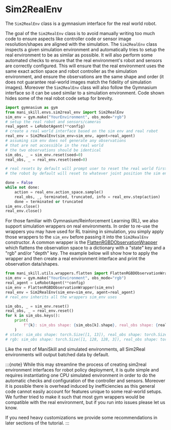 # Sim2RealEnv

The `Sim2RealEnv` class is a gymnasium interface for the real world robot.

The goal of the `Sim2RealEnv` class is to avoid manually writing too much code to ensure aspects like controller code or sensor image resolution/shapes are aligned with the simulation. The `Sim2RealEnv` class inspects a given simulation environment and automatically tries to setup the real environment to be as similar as possible. It will also perform some automated checks to ensure that the real environment's robot and sensors are correctly configured. This will ensure that the real environment uses the same exact action space and robot controller as the simulation environment, and ensure the observations are the same shape and order (it does not guarantee real-world images match the fidelity of simulation images). Moreover the `Sim2RealEnv` class will also follow the Gymnasium interface so it can be used similar to a simulation environment. Code shown hides some of the real robot code setup for brevity.


```python
import gymnasium as gym
from mani_skill.envs.sim2real_env import Sim2RealEnv
sim_env = gym.make("YourEnvironment", obs_mode="rgb")
# setup the real robot and sensors/cameras
real_agent = LeRobotAgent(**config)
# create a real world interface based on the sim env and real robot
real_env = Sim2RealEnv(sim_env=sim_env, agent=real_agent) 
# assuming sim env does not generate any observations 
# that are not accessible in the real world
# the two observations should be identical
sim_obs, _ = sim_env.reset(seed=0)
real_obs, _ = real_env.reset(seed=0)

# real resets by default will prompt user to reset the real world first before continuing
# the robot by default will reset to whatever joint position the sim env samples

done = False
while not done:
    action = real_env.action_space.sample()
    real_obs, _, terminated, truncated, info = real_env.step(action)
    done = terminated or truncated
sim_env.close()
real_env.close()
```

For those familiar with Gymnasium/Reinforcement Learning (RL), we also support simulation wrappers on real environments. In order to re-use the wrappers you may have used for RL training in simulation, you simply apply those wrappers to the `sim_env` before passing it into the `Sim2RealEnv` constructor. A common wrapper is the [FlattenRGBDObservationWrapper](../wrappers/flatten.md#flatten-rgbd-observations) which flattens the observation space to a dictionary with a "state" key and a "rgb" and/or "depth" key. The example below will show how to apply the wrapper and then create a real environment interface and print the observation data/shapes.

```python
from mani_skill.utils.wrappers.flatten import FlattenRGBDObservationWrapper
sim_env = gym.make("YourEnvironment", obs_mode="rgb")
real_agent = LeRobotAgent(**config)
sim_env = FlattenRGBDObservationWrapper(sim_env)
real_env = Sim2RealEnv(sim_env=sim_env, agent=real_agent)
# real_env inherits all the wrappers sim_env uses

sim_obs, _ = sim_env.reset()
real_obs, _ = real_env.reset()
for k in sim_obs.keys():
    print(
        f"{k}: sim_obs shape: {sim_obs[k].shape}, real_obs shape: {real_obs[k].shape}"
    )
# state: sim_obs shape: torch.Size([1, 13]), real_obs shape: torch.Size([1, 13])
# rgb: sim_obs shape: torch.Size([1, 128, 128, 3]), real_obs shape: torch.Size([1, 128, 128, 3])
```

Like the rest of ManiSkill and simulated environments, all Sim2Real environments will output batched data by default.

:::{note}
While this may streamline the process of creating sim2real environment interfaces for robot policy deployment, it is quite simple and requires instantiating one CPU simulated environment in order to do the automatic checks and configuration of the controller and sensors. Moreover it is possible there is overhead induced by inefficiencies as this general code cannot easily account for features unique to some real-world setups. We further tried to make it such that most gym wrappers would be compatible with the real environment, but if you run into issues please let us know.

If you need heavy customizations we provide some recommendations in later sections of the tutorial.
:::
